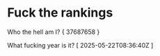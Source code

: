 # Fuck the rankings

Who the hell am I?
{ 37687658 }

What fucking year is it?
[ 2025-05-22T08:36:40Z ]
